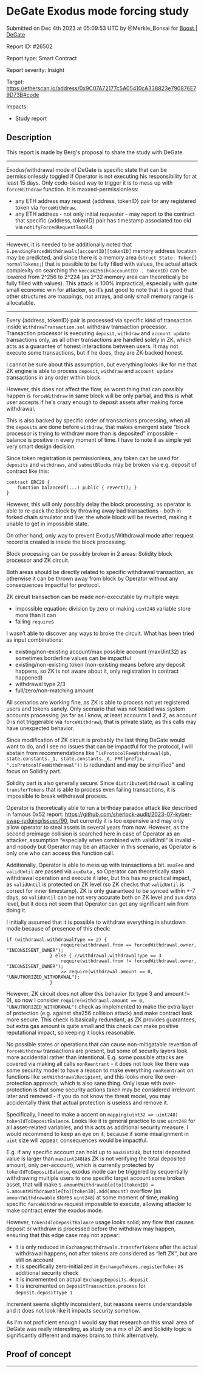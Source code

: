 
# DeGate Exodus mode forcing study

Submitted on Dec 4th 2023 at 05:09:53 UTC by @Merkle_Bonsai for [Boost | DeGate](https://immunefi.com/bounty/boosteddegatebugbounty/)

Report ID: #26502

Report type: Smart Contract

Report severity: Insight

Target: https://etherscan.io/address/0x9C07A72177c5A05410cA338823e790876E79D73B#code

Impacts:
- Study report

## Description
This report is made by Berg's proposal to share the study with DeGate.

---

Exodus/withdrawal mode of DeGate is specific state that can be permissionlessly toggled if Operator is not executing his responsibility for at least 15 days. Only code-based way to trigger it is to mess up with `forceWithdraw` function.
It is maxxed-permissionless:
- any ETH address may request {address, tokenID} pair for any registered token via `forceWithdraw`.
- any ETH address - not only initial requester - may report to the contract that specific {address, tokenID} pair has timestamp associated too old via `notifyForcedRequestTooOld`

---
However, it is needed to be additionally noted that `S.pendingForcedWithdrawals[accountID][tokenID]` memory address location may be predicted, and since there is a memory area (`struct State: Token[] normalTokens;`) that is possible to be fully filled with values, the actual attack complexity on searching the `keccak256(h(accountID) . tokenID)` can be lowered from 2^256 to 2^224 (as 2^32 memory area can theoretically be fully filled with values). This attack is 100% impractical, especially with quite small economic win for attacker, so it’s just good to note that it is good that other structures are mappings, not arrays, and only small memory range is allocatable.

---

Every {address, tokenID} pair is processed via specific kind of transaction inside `WithdrawTransaction.sol` withdraw transaction processor. Transaction processor is executing `deposit`, `withdraw` and `account update` transactions only, as all other transactions are handled solely in ZK, which acts as a guarantee of honest interactions between users. It may not execute some transactions, but if he does, they are ZK-backed honest.

I cannot be sure about this assumption, but everything looks like for me that ZK engine is able to process `deposit`, `withdraw` and `account update` transactions in any order within block.

However, this does not affect the flow, as worst thing that can possibly happen is `forceWithdraw` in same block will be only partial, and this is what user accepts if he's crazy enough to deposit assets after making force withdrawal.

This is also backed by specific order of transactions processing, when all the `deposits` are done before `withdraw`, that makes emergent state “block processor is trying to withdraw more than is deposited” impossible - balance is positive in every moment of time. I have to note it as simple yet very smart design decision.

Since token registration is permissionless, any token can be used for `deposits` and `withdraws`, and `submitBlocks` may be broken via e.g. deposit of contract like this:
```
contract ERC20 {
    function balanceOf(...) public { revert(); }
}
```

However, this will only possibly delay the block processing, as operator is able to re-pack the block by throwing away bad transactions - both in forked chain simulator and live: the whole block will be reverted, making it unable to get in impossible state.

On other hand, only way to prevent Exodus/Withdrawal mode after request record is created is inside the block processing.

Block processing can be possibly broken in 2 areas: Solidity block processor and ZK circuit.

Both areas should be directly related to specific withdrawal transaction, as otherwise it can be thrown away from block by Operator without any consequences impactful for protocol.

ZK circuit transaction can be made non-executable by multiple ways:
- impossible equation: division by zero or making `uint248` variable store more than it can
- failing `require`s

I wasn’t able to discover any ways to broke the circuit. What has been tried as input combinations:
- existing/non-existing account/max possible account (maxUint32) as sometimes borderline values can be impactful
- existing/non-existing token (non-existing means before any deposit happens, so ZK is not aware about it, only registration in contract happened)
- withdrawal type 2/3
- full/zero/non-matching amount

All scenarios are working fine, as ZK is able to process not yet registered users and tokens sanely. Only scenario that was not tested was system accounts processing (as far as I know, at least accounts 1 and 2, as account 0 is not triggerable via `forceWithdraw`), that is private state, as this calls may have unexpected behavior.

Since modification of ZK circuit is probably the last thing DeGate would want to do, and I see no issues that can be impactful for the protocol, I will abstain from recommendations like "`isProtocolFeeWithdrawal(pb, state.constants._1, state.constants._0, FMT(prefix, ".isProtocolFeeWithdrawal"))` is redundant and may be simplified" and focus on Solidity part.

Solidity part is also generally secure. Since `distributeWithdrawal` is calling `transferTokens` that is able to process even failing transactions, it is impossible to break withdrawal process.

Operator is theoretically able to run a birthday paradox attack like described in famous 0x52 report: https://github.com/sherlock-audit/2023-07-kyber-swap-judging/issues/90, but currently it is too expensive and may only allow operator to steal assets in several years from now.  However, as the second preimage collision is searched here in case of Operator as an attacker, assumption “especially when combined with validUntil” is invalid - and nobody but Operator may be an attacker in this scenario, as Operator is only one who can access this function call.

Additionally, Operator is able to mess up with transactions a bit. `maxFee` and `validUntil` are passed via `auxData` , so Operator can theoretically stash withdrawal operation and execute it later, but this has no practical impact, as `validUntil` is protected on ZK level (so ZK checks that `validUntil` is correct for inner timestamp). ZK is only guaranteed to be synced within +-7 days, so `validUntil` can be not very accurate both on ZK level and aux data level, but it does not seem that Operator can get any significant win from doing it.

I initially assumed that it is possible to withdraw everything in shutdown mode because of presence of this check:
```
if (withdrawal.withdrawalType == 2) {
                    require(withdrawal.from == forcedWithdrawal.owner, "INCONSISENT_OWNER");
                } else { //withdrawal.withdrawalType == 3
                    require(withdrawal.from != forcedWithdrawal.owner, "INCONSISENT_OWNER");
                    >> require(withdrawal.amount == 0, "UNAUTHORIZED_WITHDRAWAL");
                }
```

However, ZK circuit does not allow this behavior (tx type 3 and amount != 0), so now I consider `require(withdrawal.amount == 0, "UNAUTHORIZED_WITHDRAWAL")` check as implemented to make the extra layer of protection (e.g. against sha256 collision attack) and make contract look more secure. This check is basically redundant, as ZK provides guarantees, but extra gas amount is quite small and this check can make positive reputational impact, so keeping it looks reasonable.

No possible states or operations that can cause non-mitigatable revertion of `forceWithdraw` transactions are present, but some of security layers look more accidential rather than intentional. E.g. some possible attacks are covered via making all calls `nonReentrant` - it does not look like there was some security model to have a reason to make everything `nonReentrant` on functions like `setWithdrawalRecipient`, and this looks more like over-protection approach, which is also sane thing. Only issue with over-protection is that some security actions taken may be considered irrelevant later and removed - if you do not know the threat model, you may accidentally think that actual protection is useless and remove it.

Specifically, I need to make a accent on `mapping(uint32 => uint248) tokenIdToDepositBalance`. Looks like it is general practice to use `uint248` for all asset-related variables, and this acts as additional security measure. I would recommend to keep an eye on it, because if some misalignment in `uint` size will appear, consequences would be impactful.

E.g. if any specific account can hold up to `maxUint248`, but total deposited value is larger than `maxUint248`(as ZK is not verifying the total deposited amount, only per-account), which is currently protected by `tokenIdToDepositBalance`, exodus mode can be triggered by sequentially withdrawing multiple users to one specific target account some broken asset, that will make `S.amountWithdrawable[to][tokenID] = S.amountWithdrawable[to][tokenID].add(amount)` overflow (as `amountWithdrawable` stores `uint248`) at some moment of time, making specific `forceWithdraw` request impossible to execute, allowing attacker to make contract enter the exodus mode.

However, `tokenIdToDepositBalance` usage looks solid; any flow that causes deposit or withdraw is processed before the withdraw may happen, ensuring that this edge case may not appear:
- It is only reduced in `ExchangeWithdrawals.transferTokens` after the actual withdrawal happens, not after tokens are considered as “left ZK”, but are still on account
- It is specifically zero-initialized in `ExchangeTokens.registerToken` as additional security check
- It is incremented on actual `ExchangeDeposits.deposit` 
- It is incremented on `DepositTransaction.process` for `deposit.depositType 1`

Increment seems slightly inconsistent, but reasons seems understandable and it does not look like it impacts security somehow.

As I'm not proficient enough 
I would say that research on this small area of DeGate was really interesting, as study on a mix of ZK and Solidity logic is significantly different and makes brains to think alternatively.

## Proof of concept
---